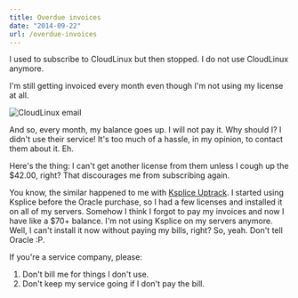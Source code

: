 ```yaml
---
title: Overdue invoices
date: "2014-09-22"
url: /overdue-invoices
---
```



I used to subscribe to CloudLinux but then stopped. I do not use CloudLinux anymore.

I'm still getting invoiced every month even though I'm not using my license at all.

![CloudLinux email](http://static.misfra.me/images/posts/overdue-invoices/cloudlinux.png)

And so, every month, my balance goes up. I will not pay it. Why should I? I didn't use their
service! It's too much of a hassle, in my opinion, to contact them about it. Eh.

Here's the thing: I can't get another license from them unless I cough up the $42.00, right?
That discourages me from subscribing again.

You know, the similar happened to me with [Ksplice Uptrack](https://www.ksplice.com/). I
started using Ksplice before the Oracle purchase, so I had a few licenses and installed it
on all of my servers. Somehow I think I forgot to pay my invoices and now I have like a $70+ balance.
I'm not using Ksplice on my servers anymore. Well, I can't install it now without paying my bills, right?
So, yeah. Don't tell Oracle :P.

If you're a service company, please:

1. Don't bill me for things I don't use.
2. Don't keep my service going if I don't pay the bill.
